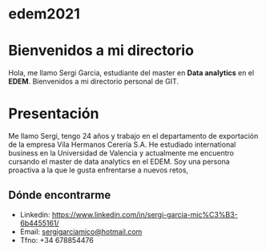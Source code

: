 # edem2021
# Bienvenidos a mi directorio

Hola, me llamo Sergi Garcia, estudiante del master en **Data analytics** en el **EDEM**. Bienvenidos a mi directorio personal de GIT.


# Presentación

Me llamo Sergi, tengo 24 años y trabajo en el departamento de exportación de la empresa Vila Hermanos Cerería S.A. He estudiado international business en la Universidad de Valencia y actualmente me encuentro cursando el master de data analytics en el EDEM. Soy una persona proactiva a la que le gusta enfrentarse a nuevos retos, 

## Dónde encontrarme

 - Linkedin: https://www.linkedin.com/in/sergi-garcia-mic%C3%B3-6b4455161/
 - Email: sergigarciamico@hotmail.com
 - Tfno: +34 678854476
